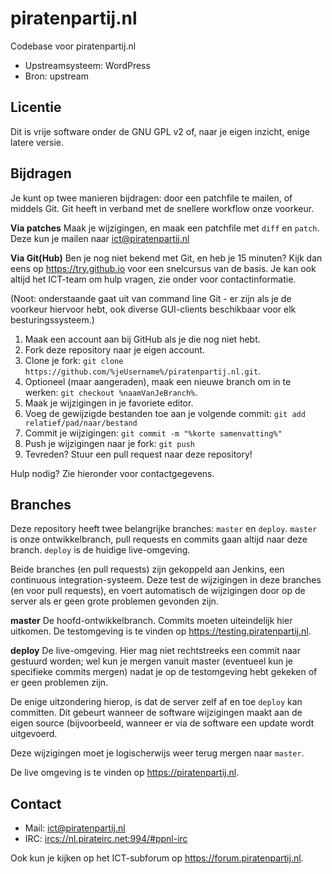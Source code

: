 piratenpartij.nl
================

Codebase voor piratenpartij.nl

* Upstreamsysteem: WordPress
* Bron: upstream

Licentie
--------

Dit is vrije software onder de GNU GPL v2 of, naar je eigen inzicht,
enige latere versie.

Bijdragen
---------

Je kunt op twee manieren bijdragen: door een patchfile te mailen, of
middels Git. Git heeft in verband met de snellere workflow onze
voorkeur.

**Via patches**
Maak je wijzigingen, en maak een patchfile met `diff` en `patch`. Deze
kun je mailen naar <ict@piratenpartij.nl>

**Via Git(Hub)**
Ben je nog niet bekend met Git, en heb je 15 minuten? Kijk dan eens op
<https://try.github.io> voor een snelcursus van de basis. Je kan ook
altijd het ICT-team om hulp vragen, zie onder voor contactinformatie.

(Noot: onderstaande gaat uit van command line Git - er zijn als je de
voorkeur hiervoor hebt, ook diverse GUI-clients beschikbaar voor elk
besturingssysteem.)

1. Maak een account aan bij GitHub als je die nog niet
   hebt.
2. Fork deze repository naar je eigen account.
3. Clone je fork:
   `git clone https://github.com/%jeUsername%/piratenpartij.nl.git`.
4. Optioneel (maar aangeraden), maak een nieuwe branch om in te
   werken: `git checkout %naamVanJeBranch%`.
4. Maak je wijzigingen in je favoriete editor.
5. Voeg de gewijzigde bestanden toe aan je volgende commit:
   `git add relatief/pad/naar/bestand`
6. Commit je wijzigingen: `git commit -m "%korte samenvatting%"`
7. Push je wijzigingen naar je fork: `git push`
8. Tevreden? Stuur een pull request naar deze repository!

Hulp nodig? Zie hieronder voor contactgegevens.

Branches
--------

Deze repository heeft twee belangrijke branches: `master` en `deploy`.
`master` is onze ontwikkelbranch, pull requests en commits gaan altijd
naar deze branch. `deploy` is de huidige live-omgeving.

Beide branches (en pull requests) zijn gekoppeld aan Jenkins, een
continuous integration-systeem. Deze test de wijzigingen in deze
branches (en voor pull requests), en voert automatisch de wijzigingen
door op de server als er geen grote problemen gevonden zijn.

**master**
De hoofd-ontwikkelbranch. Commits moeten uiteindelijk hier uitkomen.
De testomgeving is te vinden op <https://testing.piratenpartij.nl>.

**deploy**
De live-omgeving. Hier mag niet rechtstreeks een commit naar gestuurd
worden; wel kun je mergen vanuit master (eventueel kun je specifieke
commits mergen) nadat je op de testomgeving hebt gekeken of er geen
problemen zijn.

De enige uitzondering hierop, is dat de server zelf af en toe `deploy`
kan committen. Dit gebeurt wanneer de software wijzigingen maakt aan
de eigen source (bijvoorbeeld, wanneer er via de software een update
wordt uitgevoerd.

Deze wijzigingen moet je logischerwijs weer terug mergen naar
`master`.

De live omgeving is te vinden op <https://piratenpartij.nl>.

Contact
-------

* Mail: <ict@piratenpartij.nl>
* IRC:  <ircs://nl.pirateirc.net:994/#ppnl-irc>

Ook kun je kijken op het ICT-subforum op
<https://forum.piratenpartij.nl>.
